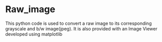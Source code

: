 # Raw_image
This python code is used to convert a raw image to its corresponding grayscale and b/w image(jpeg). It is also provided with an Image Viewer developed using matplotlib
